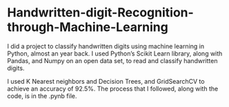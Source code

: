 # Handwritten-digit-Recognition-through-Machine-Learning

I did a project to classify handwritten digits using machine learning in Python, almost an year back. I used Python’s Scikit Learn library, along with Pandas, and Numpy on an open data set, to read and classify handwritten digits.

I used K Nearest neighbors and Decision Trees, and GridSearchCV to achieve an accuracy of 92.5%. The process that I followed, along with the code, is in the .pynb file. 
